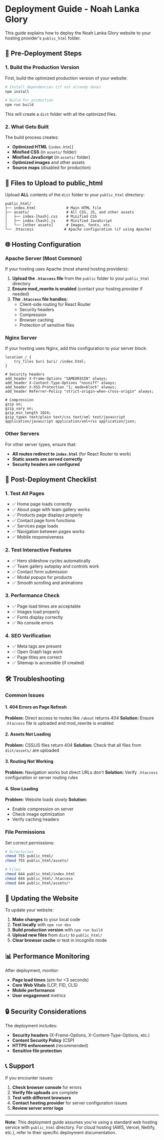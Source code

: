 # Deployment Guide - Noah Lanka Glory

This guide explains how to deploy the Noah Lanka Glory website to your hosting provider's `public_html` folder.

## 🚀 Pre-Deployment Steps

### 1. Build the Production Version

First, build the optimized production version of your website:

```bash
# Install dependencies (if not already done)
npm install

# Build for production
npm run build
```

This will create a `dist` folder with all the optimized files.

### 2. What Gets Built

The build process creates:
- **Optimized HTML** (`index.html`)
- **Minified CSS** (in `assets/` folder)
- **Minified JavaScript** (in `assets/` folder)
- **Optimized images** and other assets
- **Source maps** (disabled for production)

## 📁 Files to Upload to public_html

Upload **ALL** contents of the `dist` folder to your `public_html` directory:

```
public_html/
├── index.html              # Main HTML file
├── assets/                 # All CSS, JS, and other assets
│   ├── index-[hash].css    # Minified CSS
│   ├── index-[hash].js     # Minified JavaScript
│   └── [other assets]      # Images, fonts, etc.
└── .htaccess              # Apache configuration (if using Apache)
```

## 🌐 Hosting Configuration

### Apache Server (Most Common)

If your hosting uses Apache (most shared hosting providers):

1. **Upload the `.htaccess` file** from the `public` folder to your `public_html` directory
2. **Ensure mod_rewrite is enabled** (contact your hosting provider if needed)
3. **The `.htaccess` file handles:**
   - Client-side routing for React Router
   - Security headers
   - Compression
   - Browser caching
   - Protection of sensitive files

### Nginx Server

If your hosting uses Nginx, add this configuration to your server block:

```nginx
location / {
    try_files $uri $uri/ /index.html;
}

# Security headers
add_header X-Frame-Options "SAMEORIGIN" always;
add_header X-Content-Type-Options "nosniff" always;
add_header X-XSS-Protection "1; mode=block" always;
add_header Referrer-Policy "strict-origin-when-cross-origin" always;

# Compression
gzip on;
gzip_vary on;
gzip_min_length 1024;
gzip_types text/plain text/css text/xml text/javascript application/javascript application/xml+rss application/json;
```

### Other Servers

For other server types, ensure that:
- **All routes redirect to `index.html`** (for React Router to work)
- **Static assets are served correctly**
- **Security headers are configured**

## 🔧 Post-Deployment Checklist

### 1. Test All Pages
- ✅ Home page loads correctly
- ✅ About page with team gallery works
- ✅ Products page displays properly
- ✅ Contact page form functions
- ✅ Services page loads
- ✅ Navigation between pages works
- ✅ Mobile responsiveness

### 2. Test Interactive Features
- ✅ Hero slideshow cycles automatically
- ✅ Team gallery autoplay and controls work
- ✅ Contact form submission
- ✅ Modal popups for products
- ✅ Smooth scrolling and animations

### 3. Performance Check
- ✅ Page load times are acceptable
- ✅ Images load properly
- ✅ Fonts display correctly
- ✅ No console errors

### 4. SEO Verification
- ✅ Meta tags are present
- ✅ Open Graph tags work
- ✅ Page titles are correct
- ✅ Sitemap is accessible (if created)

## 🛠️ Troubleshooting

### Common Issues

#### 1. 404 Errors on Page Refresh
**Problem:** Direct access to routes like `/about` returns 404
**Solution:** Ensure `.htaccess` file is uploaded and mod_rewrite is enabled

#### 2. Assets Not Loading
**Problem:** CSS/JS files return 404
**Solution:** Check that all files from `dist/assets/` are uploaded

#### 3. Routing Not Working
**Problem:** Navigation works but direct URLs don't
**Solution:** Verify `.htaccess` configuration or server routing rules

#### 4. Slow Loading
**Problem:** Website loads slowly
**Solution:** 
- Enable compression on server
- Check image optimization
- Verify caching headers

### File Permissions

Set correct permissions:
```bash
# Directories
chmod 755 public_html/
chmod 755 public_html/assets/

# Files
chmod 644 public_html/index.html
chmod 644 public_html/.htaccess
chmod 644 public_html/assets/*
```

## 🔄 Updating the Website

To update your website:

1. **Make changes** to your local code
2. **Test locally** with `npm run dev`
3. **Build production version** with `npm run build`
4. **Upload new files** from `dist/` to `public_html/`
5. **Clear browser cache** or test in incognito mode

## 📊 Performance Monitoring

After deployment, monitor:

- **Page load times** (aim for <3 seconds)
- **Core Web Vitals** (LCP, FID, CLS)
- **Mobile performance**
- **User engagement** metrics

## 🔒 Security Considerations

The deployment includes:

- **Security headers** (X-Frame-Options, X-Content-Type-Options, etc.)
- **Content Security Policy** (CSP)
- **HTTPS enforcement** (recommended)
- **Sensitive file protection**

## 📞 Support

If you encounter issues:

1. **Check browser console** for errors
2. **Verify file uploads** are complete
3. **Test with different browsers**
4. **Contact hosting provider** for server configuration issues
5. **Review server error logs**

---

**Note:** This deployment guide assumes you're using a standard web hosting service with `public_html` directory. For cloud hosting (AWS, Vercel, Netlify, etc.), refer to their specific deployment documentation. 